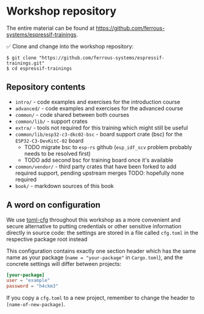 # Workshop repository

The entire material can be found at <https://github.com/ferrous-systems/espressif-trainings>.

✅ Clone and change into the workshop repository:

```console
$ git clone "https://github.com/ferrous-systems/espressif-trainings.git"
$ cd espressif-trainings
```

## Repository contents

- `intro/` - code examples and exercises for the introduction course
- `advanced/` - code examples and exercises for the advanced course
- `common/` - code shared between both courses
- `common/lib/` - support crates
- `extra/` - tools not required for this training which might still be useful
- `common/lib/esp32-c3-dkc02-bsc` - board support crate (bsc) for the `ESP32-C3-DevKitC-02` board
    - TODO migrate bsc to `esp-rs` github (`esp_idf_scv` problem probably needs to be resolved first)
    - TODO add second bsc for training board once it's available
- `common/vendor/` - third party crates that have been forked to add required support, pending upstream merges TODO: hopefully none required
- `book/` - markdown sources of this book

## A word on configuration

We use [toml-cfg](https://github.com/jamesmunns/toml-cfg) throughout this workshop as a more convenient and secure alternative to putting credentials or other sensitive information directly in source code: the settings are stored in a file called `cfg.toml` in the respective package root instead

This configuration contains exactly one section header which has the same name as your package (`name = "your-package"` in `Cargo.toml`), and the concrete settings will differ between projects:

```toml
[your-package]
user = "example"
password = "h4ckm3"
```

If you copy a `cfg.toml` to a new project, remember to change the header to `[name-of-new-package]`.